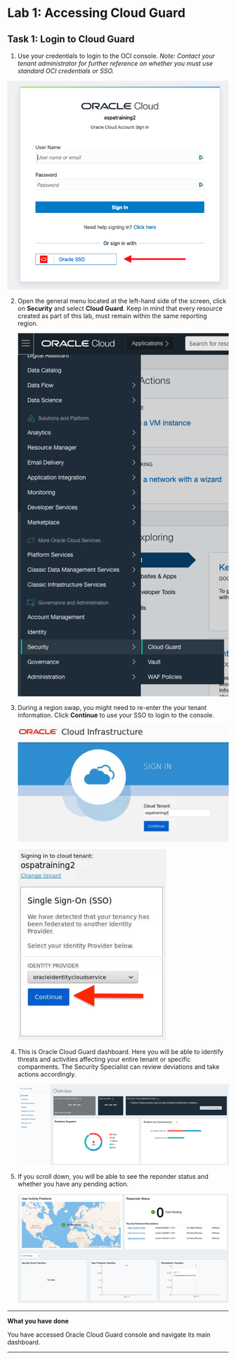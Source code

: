 # Lab 1: Accessing Cloud Guard

## Task 1: Login to Cloud Guard

1. Use your credentials to login to the OCI console. *Note: Contact your tenant administrator for further reference on whether you must use standard OCI credentials or SSO.*


![](./images/luna_credentials_3.png)


2. Open the general menu located at the left-hand side of the screen, click on **Security** and select **Cloud Guard**. Keep in mind that every resource created as part of this lab, must remain within the same reporting region.
   
   ![](./images/1.png)

3. During a region swap, you might need to re-enter the your tenant information. Click **Continue** to use your SSO to login to the console.

    ![](./images/tenant.png)

    ![](./images/sso.png)

4. This is Oracle Cloud Guard dashboard. Here you will be able to identify threats and activities affecting your entire tenant or specific comparments. The Security Specialist can review deviations and take actions accordingly.

    ![](./images/2.png)

5. If you scroll down, you will be able to see the reponder status and whether you have any pending action.

    ![](./images/3.png) 

******

**What you have done**

You have accessed Oracle Cloud Guard console and navigate its main dashboard.

******